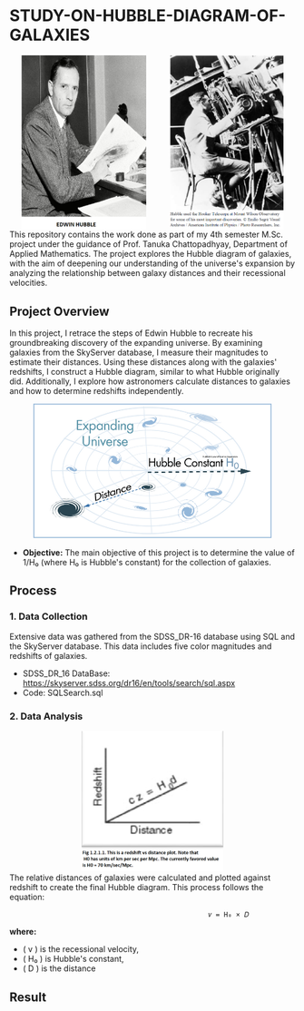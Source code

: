 # STUDY-ON-HUBBLE-DIAGRAM-OF-GALAXIES

<div style="display: flex; justify-content: space-around;">
    <img src="image/img1.png" alt="Hubble Diagram 2" width="220"/>
    <img src="image/img2.png" alt="Hubble Diagram 3" width="200"/>
</div>
This repository contains the work done as part of my 4th semester M.Sc. project under the guidance of Prof. Tanuka Chattopadhyay, Department of Applied Mathematics. The project explores the Hubble diagram of galaxies, with the aim of deepening our understanding of the universe's expansion by analyzing the relationship between galaxy distances and their recessional velocities.

## Project Overview
In this project, I retrace the steps of Edwin Hubble to recreate his groundbreaking discovery of the expanding universe. By examining galaxies from the SkyServer database, I measure their magnitudes to estimate their distances. Using these distances along with the galaxies' redshifts, I construct a Hubble diagram, similar to what Hubble originally did. Additionally, I explore how astronomers calculate distances to galaxies and how to determine redshifts independently.
<div align="center">
    <img src="image/img0.png" alt="Hubble Diagram 2" width="420"/>
</div>

* **Objective:** The main objective of this project is to determine the value of 1/H₀ (where H₀ is Hubble's constant) for the collection of galaxies.

## Process
### 1. Data Collection
Extensive data was gathered from the SDSS_DR-16 database using SQL and the SkyServer database. This data includes five color magnitudes and redshifts of galaxies.

* SDSS_DR_16 DataBase: https://skyserver.sdss.org/dr16/en/tools/search/sql.aspx
* Code: SQLSearch.sql

### 2. Data Analysis

<div align="center">
    <img src="image/img3.png" alt="Hubble Diagram 2" width="250"/>
</div>
The relative distances of galaxies were calculated and plotted against redshift to create the final Hubble diagram. This process follows the equation:

                                                     𝑣 = H₀ × 𝐷
**where:**
   - \( v \) is the recessional velocity,
   - \( H₀ \) is Hubble's constant,
   - \( D \) is the distance

## Result
